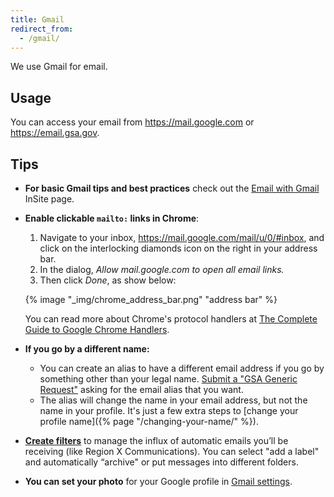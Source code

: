 ```yaml
---
title: Gmail
redirect_from:
  - /gmail/
---
```


We use Gmail for email.

## Usage

You can access your email from <https://mail.google.com> or
<https://email.gsa.gov>.

## Tips

- **For basic Gmail tips and best practices** check out the
  [Email with Gmail](https://insite.gsa.gov/portal/content/638210) InSite page.

- **Enable clickable `mailto:` links in Chrome**:

  1. Navigate to your inbox, https://mail.google.com/mail/u/0/#inbox, and click
     on the interlocking diamonds icon on the right in your address bar.
  2. In the dialog, _Allow mail.google.com to open all email links._
  3. Then click _Done_, as show below:

  {% image "_img/chrome_address_bar.png" "address bar" %}

  You can read more about Chrome's protocol handlers at
  [The Complete Guide to Google Chrome Handlers](https://www.ashout.com/complete-guide-to-google-chrome-handlers/).

- **If you go by a different name:**

  - You can create an alias to have a different email address if you go by
    something other than your legal name.
    [Submit a "GSA Generic Request"](https://gsa.servicenowservices.com/sp/?id=sc_cat_item&sys_id=7a09e6672b523000a6e7a73319da1554)
    asking for the email alias that you want.
  - The alias will change the name in your email address, but not the name in
    your profile. It's just a few extra steps to [change your profile
    name]({% page "/changing-your-name/" %}).

- [**Create filters**](https://support.google.com/mail/answer/6579) to manage
  the influx of automatic emails you’ll be receiving (like Region X
  Communications). You can select "add a label" and automatically “archive" or
  put messages into different folders.

- **You can set your photo** for your Google profile in
  [Gmail settings](https://support.google.com/mail/answer/35529?hl=en).
